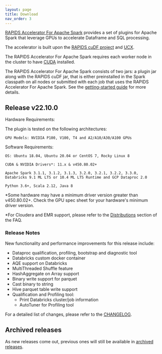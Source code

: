 ```yaml
---
layout: page
title: Download
nav_order: 3
---
```


[RAPIDS Accelerator For Apache Spark](https://github.com/NVIDIA/spark-rapids) provides a set of
plugins for Apache Spark that leverage GPUs to accelerate Dataframe and SQL processing.

The accelerator is built upon the [RAPIDS cuDF project](https://github.com/rapidsai/cudf) and
[UCX](https://github.com/openucx/ucx/).

The RAPIDS Accelerator For Apache Spark requires each worker node in the cluster to have
[CUDA](https://developer.nvidia.com/cuda-toolkit) installed.

The RAPIDS Accelerator For Apache Spark consists of two jars: a plugin jar along with the RAPIDS
cuDF jar, that is either preinstalled in the Spark classpath on all nodes or submitted with each job
that uses the RAPIDS Accelerator For Apache Spark. See the [getting-started
guide](https://nvidia.github.io/spark-rapids/Getting-Started/) for more details.

## Release v22.10.0
Hardware Requirements:

The plugin is tested on the following architectures:

	GPU Models: NVIDIA P100, V100, T4 and A2/A10/A30/A100 GPUs

Software Requirements:

	OS: Ubuntu 18.04, Ubuntu 20.04 or CentOS 7, Rocky Linux 8

	CUDA & NVIDIA Drivers*: 11.x & v450.80.02+

	Apache Spark 3.1.1, 3.1.2, 3.1.3, 3.2.0, 3.2.1, 3.2.2, 3.3.0, Databricks 9.1 ML LTS or 10.4 ML LTS Runtime and GCP Dataproc 2.0

	Python 3.6+, Scala 2.12, Java 8

*Some hardware may have a minimum driver version greater than v450.80.02+.  Check the GPU spec sheet
for your hardware's minimum driver version.

*For Cloudera and EMR support, please refer to the
[Distributions](./FAQ.md#which-distributions-are-supported) section of the FAQ.

### Release Notes
New functionality and performance improvements for this release include:
* Dataproc qualification, profiling, bootstrap and diagnostic tool
* Databricks custom docker container
* AQE support on Databricks
* MultiThreaded Shuffle feature
* HashAggregate on Array support
* Binary write support for parquet
* Cast binary to string  
* Hive parquet table write support
* Qualification and Profiling tool:
  * Print Databricks cluster/job information
  * AutoTuner for Profiling tool

For a detailed list of changes, please refer to the
[CHANGELOG](https://github.com/NVIDIA/spark-rapids/blob/main/CHANGELOG.md).

## Archived releases

As new releases come out, previous ones will still be available in [archived releases](./archive.md). 